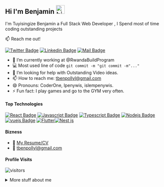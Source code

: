## Hi I'm Benjamin <img src="https://user-images.githubusercontent.com/1303154/88677602-1635ba80-d120-11ea-84d8-d263ba5fc3c0.gif" width="28px" alt="hi">

I'm Tuyisingize Benjamin a Full Stack Web Developer , I Spend most of time coding outstanding projects 

:mailbox: Reach me out!

[![Twitter Badge](https://img.shields.io/badge/-@tbenpollyl-1ca0f1?style=flat&labelColor=1ca0f1&logo=twitter&logoColor=white&link=https://twitter.com/tbenpollyl)](https://twitter.com/tbenpollyl)  [![Linkedin Badge](https://img.shields.io/badge/-Benjamin-0e76a8?style=flat&labelColor=0e76a8&logo=linkedin&logoColor=white)](https://www.linkedin.com/in/tuyisingize-benjamin-2480a3211/) [![Mail Badge](https://img.shields.io/badge/-@tbenpolly_250-e84393?style=flat&labelColor=e84393&logo=instagram&logoColor=white)](https://www.instagram.com/tbenpolly_250/) 
<!-- TODO: Add last video link -->

- 🔭 I’m currently working at @RwandaBuildProgram
- :computer: Most used line of code `git commit -m "git commit -m"..."`
- 🤔 I’m looking for help with Outstanding Video ideas.
- 📫 How to reach me: tbenpollyl@gmail.com
- 😄 Pronouns: CoderOne, Ipenywis, islempenywis.
- ⚡ Fun fact: I play games and go to the GYM very often.

#### Top Technologies

<!-- TODO: Make technologies links takes you to repositories -->

[![React Badge](https://img.shields.io/badge/-React-61DBFB?style=for-the-badge&labelColor=black&logo=react&logoColor=61DBFB)](#) [![Javascript Badge](https://img.shields.io/badge/-Javascript-F0DB4F?style=for-the-badge&labelColor=black&logo=javascript&logoColor=F0DB4F)](#) [![Typescript Badge](https://img.shields.io/badge/-Typescript-007acc?style=for-the-badge&labelColor=black&logo=typescript&logoColor=007acc)](#) [![Nodejs Badge](https://img.shields.io/badge/-Nodejs-3C873A?style=for-the-badge&labelColor=black&logo=node.js&logoColor=3C873A)](#) [![vuejs Badge](https://img.shields.io/badge/-vuejs-e535ab?style=for-the-badge&labelColor=black&logo=node.js&logoColor=e535ab)](#) [![Flutter](https://img.shields.io/badge/-flutter-02569B?style=for-the-badge&labelColor=black&logo=flutter&logoColor=02569B
)](#)[![Nest js](https://img.shields.io/badge/-nestjs-e0234e?style=for-the-badge&labelColor=black&logo=nestjs&logoColor=e0234e
)](#)

 



#### Bizness
- :paperclip: [My Resume/CV](https://tbenjamin.netlify.app/)
- :email: tbenpollyl@gmail.com


#### Profile Visits 

![visitors](https://visitor-badge.glitch.me/badge?page_id=tbenjamin1.tbenjamin1)

<details>
<summary>
  More stuff about me
</summary>

<br >

I love sharing knowledge and putting tutorials, courses and posts together for helping other developers, and tjat's why CoderOne Youtube Channel exists!





#### Github Stats

![tbenjamin1's github stats](https://github-readme-stats.vercel.app/api?username=tbenjamin1&count_private=true&theme=tokyonight&hide=contribs,prs)

</details>

